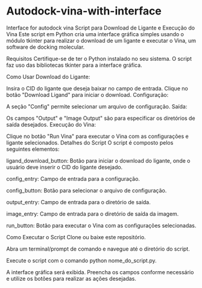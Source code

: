 # Autodock-vina-with-interface
Interface for autodock vina
Script para Download de Ligante e Execução do Vina
Este script em Python cria uma interface gráfica simples usando o módulo tkinter para realizar o download de um ligante e executar o Vina, um software de docking molecular.

Requisitos
Certifique-se de ter o Python instalado no seu sistema. O script faz uso das bibliotecas tkinter para a interface gráfica.

Como Usar
Download do Ligante:

Insira o CID do ligante que deseja baixar no campo de entrada.
Clique no botão "Download Ligand" para iniciar o download.
Configuração:

A seção "Config" permite selecionar um arquivo de configuração.
Saída:

Os campos "Output" e "Image Output" são para especificar os diretórios de saída desejados.
Execução do Vina:

Clique no botão "Run Vina" para executar o Vina com as configurações e ligante selecionados.
Detalhes do Script
O script é composto pelos seguintes elementos:

ligand_download_button: Botão para iniciar o download do ligante, onde o usuário deve inserir o CID do ligante desejado.

config_entry: Campo de entrada para a configuração.

config_button: Botão para selecionar o arquivo de configuração.

output_entry: Campo de entrada para o diretório de saída.

image_entry: Campo de entrada para o diretório de saída da imagem.

run_button: Botão para executar o Vina com as configurações selecionadas.

Como Executar o Script
Clone ou baixe este repositório.

Abra um terminal/prompt de comando e navegue até o diretório do script.

Execute o script com o comando python nome_do_script.py.

A interface gráfica será exibida. Preencha os campos conforme necessário e utilize os botões para realizar as ações desejadas.
